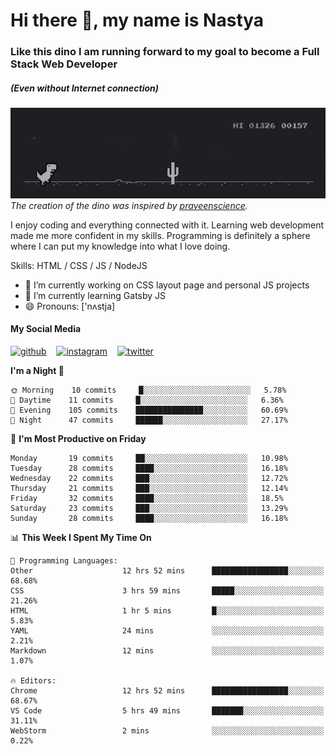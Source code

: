 # Hi there 👋, my name is Nastya
### Like this dino I am running forward to my goal to become a Full Stack Web Developer
##### (Even without Internet connection)
[//]: # (Here may be a photo)

![Dino](https://raw.githubusercontent.com/nastyacodes/nastyacodes/master/images/dino.gif)  
*The creation of the dino was inspired by [praveenscience](https://github.com/praveenscience).*  

I enjoy coding and everything connected with it.
Learning web development made me more confident in my skills.
Programming is definitely a sphere where I can put my knowledge into what I love doing.

Skills: HTML  / CSS / JS / NodeJS

- 🔭 I’m currently working on CSS layout page and personal JS projects
- 🌱 I’m currently learning Gatsby JS 
- 😄 Pronouns: ['nʌstja] 

#### My Social Media
[<img src='images\social-media\github.ico' alt='github' height='50'>](https://github.com/nastyacodes) &nbsp;&nbsp; [<img src='images\social-media\instagram.ico' alt='instagram' height='50'>](https://www.instagram.com/nastyacodes/) &nbsp;&nbsp; [<img src='images\social-media\twitter.ico' alt='twitter' height='50'>](https://twitter.com/nastyacodes)  

<!--START_SECTION:waka-->
**I'm a Night 🦉** 

```text
🌞 Morning    10 commits     █░░░░░░░░░░░░░░░░░░░░░░░░   5.78% 
🌆 Daytime    11 commits     █░░░░░░░░░░░░░░░░░░░░░░░░   6.36% 
🌃 Evening    105 commits    ███████████████░░░░░░░░░░   60.69% 
🌙 Night      47 commits     ██████░░░░░░░░░░░░░░░░░░░   27.17%

```
📅 **I'm Most Productive on Friday** 

```text
Monday       19 commits     ██░░░░░░░░░░░░░░░░░░░░░░░   10.98% 
Tuesday      28 commits     ████░░░░░░░░░░░░░░░░░░░░░   16.18% 
Wednesday    22 commits     ███░░░░░░░░░░░░░░░░░░░░░░   12.72% 
Thursday     21 commits     ███░░░░░░░░░░░░░░░░░░░░░░   12.14% 
Friday       32 commits     ████░░░░░░░░░░░░░░░░░░░░░   18.5% 
Saturday     23 commits     ███░░░░░░░░░░░░░░░░░░░░░░   13.29% 
Sunday       28 commits     ████░░░░░░░░░░░░░░░░░░░░░   16.18%

```


📊 **This Week I Spent My Time On** 

```text
💬 Programming Languages: 
Other                    12 hrs 52 mins      █████████████████░░░░░░░░   68.68% 
CSS                      3 hrs 59 mins       █████░░░░░░░░░░░░░░░░░░░░   21.26% 
HTML                     1 hr 5 mins         █░░░░░░░░░░░░░░░░░░░░░░░░   5.83% 
YAML                     24 mins             ░░░░░░░░░░░░░░░░░░░░░░░░░   2.21% 
Markdown                 12 mins             ░░░░░░░░░░░░░░░░░░░░░░░░░   1.07%

🔥 Editors: 
Chrome                   12 hrs 52 mins      █████████████████░░░░░░░░   68.67% 
VS Code                  5 hrs 49 mins       ███████░░░░░░░░░░░░░░░░░░   31.11% 
WebStorm                 2 mins              ░░░░░░░░░░░░░░░░░░░░░░░░░   0.22%

```


<!--END_SECTION:waka-->

<!-- [![Top Langs](https://github-readme-stats.vercel.app/api/top-langs/?username=nastyacodes&layout=compact)](https://github.com/anuraghazra/github-readme-stats)

[![willianrod's wakatime stats](https://github-readme-stats.vercel.app/api/wakatime?username=nastyacodes&layout=compact)](https://github.com/anuraghazra/github-readme-stats) -->
